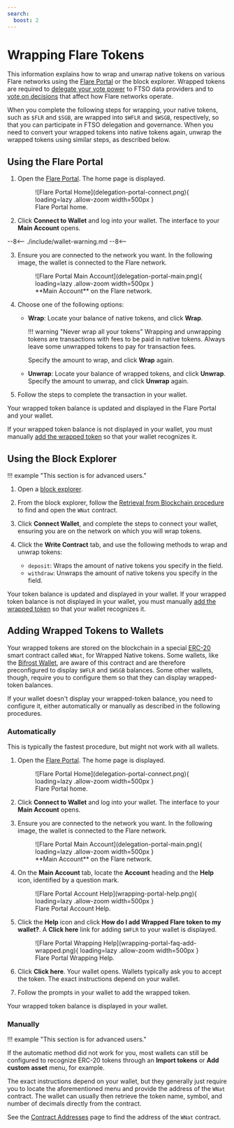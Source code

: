 ```yaml
---
search:
  boost: 2
---
```


# Wrapping Flare Tokens

This information explains how to wrap and unwrap native tokens on various Flare networks using the [Flare Portal](https://portal.flare.network) or the block explorer.
Wrapped tokens are required to [delegate your vote power](../tech/ftso.md#delegation) to FTSO data providers and to [vote on decisions](../tech/governance.md) that affect how Flare networks operate.

When you complete the following steps for wrapping, your native tokens, such as `$FLR` and `$SGB`, are wrapped into `$WFLR` and `$WSGB`, respectively, so that you can participate in FTSO delegation and governance.
When you need to convert your wrapped tokens into native tokens again, unwrap the wrapped tokens using similar steps, as described below.

## Using the Flare Portal

1. Open the [Flare Portal](https://portal.flare.network).
    The home page is displayed.

    <figure markdown>
    ![Flare Portal Home](delegation-portal-connect.png){ loading=lazy .allow-zoom width=500px }
    <figcaption>Flare Portal home.</figcaption>
    </figure>

2. Click **Connect to Wallet** and log into your wallet.
    The interface to your **Main Account** opens.

--8<--
    ./include/wallet-warning.md
--8<--

3. Ensure you are connected to the network you want.
    In the following image, the wallet is connected to the Flare network.

    <figure markdown>
    ![Flare Portal Main Account](delegation-portal-main.png){ loading=lazy .allow-zoom width=500px }
    <figcaption>**Main Account** on the Flare network.</figcaption>
    </figure>

4. Choose one of the following options:

    * **Wrap**: Locate your balance of native tokens, and click **Wrap**.

        !!! warning "Never wrap all your tokens"
            Wrapping and unwrapping tokens are transactions with fees to be paid in native tokens.
            Always leave some unwrapped tokens to pay for transaction fees.

        Specify the amount to wrap, and click **Wrap** again.

    * **Unwrap**: Locate your balance of wrapped tokens, and click **Unwrap**.
        Specify the amount to unwrap, and click **Unwrap** again.

5. Follow the steps to complete the transaction in your wallet.

Your wrapped token balance is updated and displayed in the Flare Portal and your wallet.

If your wrapped token balance is not displayed in your wallet, you must manually [add the wrapped token](#adding-wrapped-tokens-to-wallets) so that your wallet recognizes it.

## Using the Block Explorer

!!! example "This section is for advanced users."

1. Open a [block explorer](./block-explorers/index.md).
2. From the block explorer, follow the [Retrieval from Blockchain procedure](../dev/getting-started/contract-addresses.md#retrieval-from-blockchain) to find and open the `WNat` contract.
3. Click **Connect Wallet**, and complete the steps to connect your wallet, ensuring you are on the network on which you will wrap tokens.
4. Click the **Write Contract** tab, and use the following methods to wrap and unwrap tokens:

    * `deposit`: Wraps the amount of native tokens you specify in the field.
    * `withdraw`: Unwraps the amount of native tokens you specify in the field.

  Your token balance is updated and displayed in your wallet.
  If your wrapped token balance is not displayed in your wallet, you must manually [add the wrapped token](#adding-wrapped-tokens-to-wallets) so that your wallet recognizes it.

## Adding Wrapped Tokens to Wallets

Your wrapped tokens are stored on the blockchain in a special [ERC-20](https://ethereum.org/en/developers/docs/standards/tokens/erc-20/) smart contract called `WNat`, for Wrapped Native tokens.
Some wallets, like the [Bifrost Wallet](./wallets/bifrost-wallet.md), are aware of this contract and are therefore preconfigured to display `$WFLR` and `$WSGB` balances.
Some other wallets, though, require you to configure them so that they can display wrapped-token balances.

If your wallet doesn't display your wrapped-token balance, you need to configure it, either automatically or manually as described in the following procedures.

### Automatically

This is typically the fastest procedure, but might not work with all wallets.

1. Open the [Flare Portal](https://portal.flare.network). The home page is displayed.

    <figure markdown>
    ![Flare Portal Home](delegation-portal-connect.png){ loading=lazy .allow-zoom width=500px }
    <figcaption>Flare Portal home.</figcaption>
    </figure>

2. Click **Connect to Wallet** and log into your wallet. The interface to your **Main Account** opens.
3. Ensure you are connected to the network you want. In the following image, the wallet is connected to the Flare network.

    <figure markdown>
    ![Flare Portal Main Account](delegation-portal-main.png){ loading=lazy .allow-zoom width=500px }
    <figcaption>**Main Account** on the Flare network.</figcaption>
    </figure>

4. On the **Main Account** tab, locate the **Account** heading and the **Help** icon, identified by a question mark.

    <figure markdown>
    ![Flare Portal Account Help](wrapping-portal-help.png){ loading=lazy .allow-zoom width=500px }
    <figcaption>Flare Portal Account Help.</figcaption>
    </figure>

5. Click the **Help** icon and click **How do I add Wrapped Flare token to my wallet?**.
   A **Click here** link for adding `$WFLR` to your wallet is displayed.

    <figure markdown>
    ![Flare Portal Wrapping Help](wrapping-portal-faq-add-wrapped.png){ loading=lazy .allow-zoom width=500px }
    <figcaption>Flare Portal Wrapping Help.</figcaption>
    </figure>

6. Click **Click here**.
   Your wallet opens. Wallets typically ask you to accept the token. The exact instructions depend on your wallet.

7. Follow the prompts in your wallet to add the wrapped token.

Your wrapped token balance is displayed in your wallet.

### Manually

!!! example "This section is for advanced users."

If the automatic method did not work for you, most wallets can still be configured to recognize ERC-20 tokens through an **Import tokens** or **Add custom asset** menu, for example.

The exact instructions depend on your wallet, but they generally just require you to locate the aforementioned menu and provide the address of the `WNat` contract.
The wallet can usually then retrieve the token name, symbol, and number of decimals directly from the contract.

See the [Contract Addresses](../dev/getting-started/contract-addresses.md) page to find the address of the `WNat` contract.
